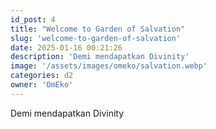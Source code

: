 ```yaml
---
id_post: 4
title: "Welcome to Garden of Salvation"
slug: 'welcome-to-garden-of-salvation'
date: 2025-01-16 00:21:26
description: 'Demi mendapatkan Divinity'
image: '/assets/images/omeko/salvation.webp'
categories: d2
owner: 'OmEko'
---
```


Demi mendapatkan Divinity

